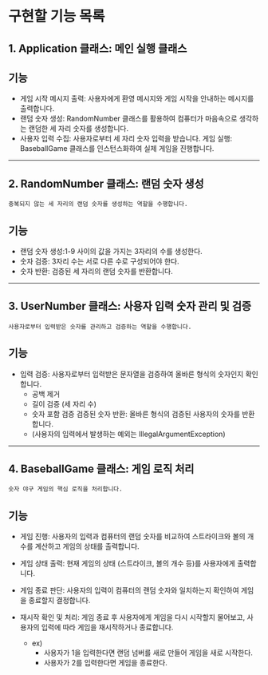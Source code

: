 # 구현할 기능 목록

## 1. Application 클래스: 메인 실행 클래스

## 기능

- 게임 시작 메시지 출력: 사용자에게 환영 메시지와 게임 시작을 안내하는 메시지를 출력합니다.
- 랜덤 숫자 생성: RandomNumber 클래스를 활용하여 컴퓨터가 마음속으로 생각하는 랜덤한 세 자리 숫자를 생성합니다.
- 사용자 입력 수집: 사용자로부터 세 자리 숫자 입력을 받습니다.
  게임 실행: BaseballGame 클래스를 인스턴스화하여 실제 게임을 진행합니다.

----

## 2. RandomNumber 클래스: 랜덤 숫자 생성

    중복되지 않는 세 자리의 랜덤 숫자를 생성하는 역할을 수행합니다.

## 기능

- 랜덤 숫자 생성:1-9 사이의 값을 가지는 3자리의 수를 생성한다.
- 숫자 검증: 3자리 수는 서로 다른 수로 구성되어야 한다.
- 숫자 반환: 검증된 세 자리의 랜덤 숫자를 반환합니다.

    
----

## 3. UserNumber 클래스: 사용자 입력 숫자 관리 및 검증

    사용자로부터 입력받은 숫자를 관리하고 검증하는 역할을 수행합니다.

## 기능

- 입력 검증: 사용자로부터 입력받은 문자열을 검증하여 올바른 형식의 숫자인지 확인합니다.
    - 공백 제거
    - 길이 검증 (세 자리 수)
    - 숫자 포함 검증
      검증된 숫자 반환: 올바른 형식의 검증된 사용자의 숫자를 반환합니다.
    - (사용자의 입력에서 발생하는 예외는 IllegalArgumentException)

----

## 4. BaseballGame 클래스: 게임 로직 처리

    숫자 야구 게임의 핵심 로직을 처리합니다.

## 기능

- 게임 진행: 사용자의 입력과 컴퓨터의 랜덤 숫자를 비교하여 스트라이크와 볼의 개수를 계산하고 게임의 상태를 출력합니다.
- 게임 상태 출력: 현재 게임의 상태 (스트라이크, 볼의 개수 등)를 사용자에게 출력합니다.
- 게임 종료 판단: 사용자의 입력이 컴퓨터의 랜덤 숫자와 일치하는지 확인하여 게임을 종료할지 결정합니다.
- 재시작 확인 및 처리: 게임 종료 후 사용자에게 게임을 다시 시작할지 물어보고, 사용자의 입력에 따라 게임을 재시작하거나 종료합니다.

    - ex)
        - 사용자가 1을 입력한다면 랜덤 넘버를 새로 만들어 게임을 새로 시작한다.
        - 사용자가 2를 입력한다면 게임을 종료한다.